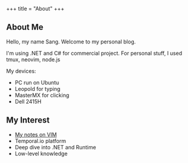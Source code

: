 +++
title = "About"
+++

## About Me

Hello, my name Sang. Welcome to my personal blog.

I'm using .NET and C# for commercial project. For personal stuff, I used tmux, neovim, node.js

My devices:
 * PC run on Ubuntu
 * Leopold for typing
 * MasterMX for clicking
 * Dell 2415H


## My Interest  
* [My notes on VIM](learn-vim)
* Temporal.io platform
* Deep dive into .NET and Runtime
* Low-level knowledge

